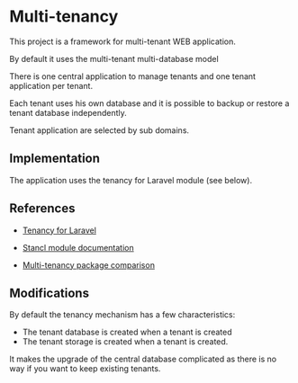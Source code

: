 # Multi-tenancy

This project is a framework for multi-tenant WEB application.

By default it uses the multi-tenant multi-database model

There is one central application to manage tenants and one tenant application per tenant.

Each tenant uses his own database and it is possible to backup or restore a tenant database independently.

Tenant application are selected by sub domains.

## Implementation

The application uses the tenancy for Laravel module (see below).

## References

* [Tenancy for Laravel](https://tenancyforlaravel.com/)

* [Stancl module documentation](https://github.com/stancl/tenancy-docs)

* [Multi-tenancy package comparison](https://tenancyforlaravel.com/docs/v3/package-comparison/)

## Modifications

By default the tenancy mechanism has a few characteristics:

* The tenant database is created when a tenant is created
* The tenant storage is created when a tenant is created.

It makes the upgrade of the central database complicated as there is no way if you want to keep existing tenants.
